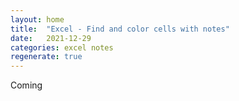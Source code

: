 ```yaml
---
layout: home
title:  "Excel - Find and color cells with notes"
date:   2021-12-29
categories: excel notes 
regenerate: true
---
```

Coming
